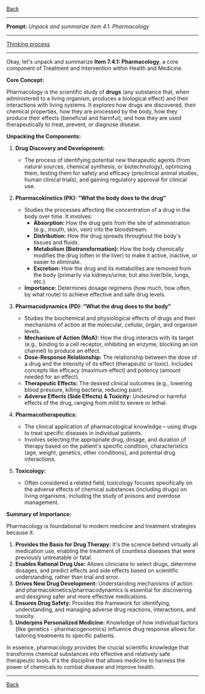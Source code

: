 [Back](../README.md)

---

**Prompt:** *Unpack and summarize item 4.1. Pharmacology*

---

[Thinking process](thoughts.md)

---

Okay, let's unpack and summarize **Item 7.4.1: Pharmacology**, a core component of Treatment and Intervention within Health and Medicine.

**Core Concept:**

Pharmacology is the scientific study of **drugs** (any substance that, when administered to a living organism, produces a biological effect) and their interactions with living systems. It explores how drugs are discovered, their chemical properties, how they are processed by the body, how they produce their effects (beneficial and harmful), and how they are used therapeutically to treat, prevent, or diagnose disease.

**Unpacking the Components:**

1.  **Drug Discovery and Development:**
    *   The process of identifying potential new therapeutic agents (from natural sources, chemical synthesis, or biotechnology), optimizing them, testing them for safety and efficacy (preclinical animal studies, human clinical trials), and gaining regulatory approval for clinical use.

2.  **Pharmacokinetics (PK): "What the body does to the drug"**
    *   Studies the processes affecting the concentration of a drug in the body over time. It involves:
        *   **Absorption:** How the drug gets from the site of administration (e.g., mouth, skin, vein) into the bloodstream.
        *   **Distribution:** How the drug spreads throughout the body's tissues and fluids.
        *   **Metabolism (Biotransformation):** How the body chemically modifies the drug (often in the liver) to make it active, inactive, or easier to eliminate.
        *   **Excretion:** How the drug and its metabolites are removed from the body (primarily via kidneys/urine, but also liver/bile, lungs, etc.).
    *   **Importance:** Determines dosage regimens (how much, how often, by what route) to achieve effective and safe drug levels.

3.  **Pharmacodynamics (PD): "What the drug does to the body"**
    *   Studies the biochemical and physiological effects of drugs and their mechanisms of action at the molecular, cellular, organ, and organism levels.
    *   **Mechanism of Action (MoA):** How the drug interacts with its target (e.g., binding to a cell receptor, inhibiting an enzyme, blocking an ion channel) to produce an effect.
    *   **Dose-Response Relationship:** The relationship between the dose of a drug and the intensity of its effect (therapeutic or toxic). Includes concepts like efficacy (maximum effect) and potency (amount needed for an effect).
    *   **Therapeutic Effects:** The desired clinical outcomes (e.g., lowering blood pressure, killing bacteria, reducing pain).
    *   **Adverse Effects (Side Effects) & Toxicity:** Undesired or harmful effects of the drug, ranging from mild to severe or lethal.

4.  **Pharmacotherapeutics:**
    *   The clinical application of pharmacological knowledge – using drugs to treat specific diseases in individual patients.
    *   Involves selecting the appropriate drug, dosage, and duration of therapy based on the patient's specific condition, characteristics (age, weight, genetics, other conditions), and potential drug interactions.

5.  **Toxicology:**
    *   Often considered a related field, toxicology focuses specifically on the adverse effects of chemical substances (including drugs) on living organisms, including the study of poisons and overdose management.

**Summary of Importance:**

Pharmacology is foundational to modern medicine and treatment strategies because it:

1.  **Provides the Basis for Drug Therapy:** It's the science behind virtually all medication use, enabling the treatment of countless diseases that were previously untreatable or fatal.
2.  **Enables Rational Drug Use:** Allows clinicians to select drugs, determine dosages, and predict effects and side effects based on scientific understanding, rather than trial and error.
3.  **Drives New Drug Development:** Understanding mechanisms of action and pharmacokinetics/pharmacodynamics is essential for discovering and designing safer and more effective medications.
4.  **Ensures Drug Safety:** Provides the framework for identifying, understanding, and managing adverse drug reactions, interactions, and toxicity.
5.  **Underpins Personalized Medicine:** Knowledge of how individual factors (like genetics - pharmacogenomics) influence drug response allows for tailoring treatments to specific patients.

In essence, pharmacology provides the crucial scientific knowledge that transforms chemical substances into effective and relatively safe therapeutic tools. It's the discipline that allows medicine to harness the power of chemicals to combat disease and improve health.

---

[Back](../README.md)
